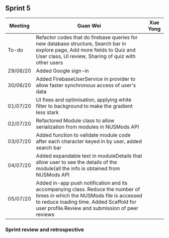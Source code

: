 ## Sprint 5

Meeting|Guan Wei|Xue Yong
---|---------|----------
To-do|Refactor codes that do firebase queries for new database structure, Search bar in explore page, Add more fields to Quiz and User class, UI review, Sharing of quiz with other users|
29/06/20|Added Google sign-in|
30/06/20|Added FirebaseUserService in provider to allow faster synchronous access of user's data|
01/07/20|UI fixes and optimisation, applying white filter to background to make the gradient less stark|
02/07/20|Refactored Module class to allow serialization from modules in NUSMods API|
03/07/20|Added function to validate module code after each character keyed in by user, added search bar|
04/07/20|Added expandable text in moduleDetails that allow user to see the details of the module(all the info is obtained from NUSMods API|
05/07/20|Added in-app push notification and its accompanying class. Reduce the number of times in which the NUSMods file is accessed to reduce loading time. Added Scaffold for user profile.Review and submission of peer reviews|

### Sprint review and retrospective
